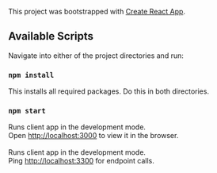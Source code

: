 This project was bootstrapped with [Create React App](https://github.com/facebook/create-react-app).

## Available Scripts

Navigate into either of the project directories and run:


### `npm install`
This installs all required packages. Do this in both directories.


### `npm start`

Runs client app in the development mode.<br />
Open [http://localhost:3000](http://localhost:3000) to view it in the browser.<br/>
<br/>
Runs client app in the development mode.<br />
Ping [http://localhost:3300](http://localhost:3300) for endpoint calls.<br/>
